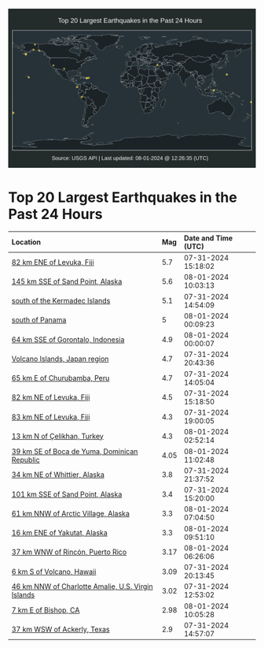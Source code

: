 ![Map](./map.png)

# Top 20 Largest Earthquakes in the Past 24 Hours

| Location | Mag | Date and Time (UTC) |
|:---|:---|:---|
| [82 km ENE of Levuka, Fiji](https://earthquake.usgs.gov/earthquakes/eventpage/us6000nh4g) | 5.7 | 07-31-2024 15:18:02 |
| [145 km SSE of Sand Point, Alaska](https://earthquake.usgs.gov/earthquakes/eventpage/us6000nhbe) | 5.6 | 08-01-2024 10:03:13 |
| [south of the Kermadec Islands](https://earthquake.usgs.gov/earthquakes/eventpage/us6000nh47) | 5.1 | 07-31-2024 14:54:09 |
| [south of Panama](https://earthquake.usgs.gov/earthquakes/eventpage/us6000nh8m) | 5 | 08-01-2024 00:09:23 |
| [64 km SSE of Gorontalo, Indonesia](https://earthquake.usgs.gov/earthquakes/eventpage/us6000nh8l) | 4.9 | 08-01-2024 00:00:07 |
| [Volcano Islands, Japan region](https://earthquake.usgs.gov/earthquakes/eventpage/us6000nh7r) | 4.7 | 07-31-2024 20:43:36 |
| [65 km E of Churubamba, Peru](https://earthquake.usgs.gov/earthquakes/eventpage/us6000nh40) | 4.7 | 07-31-2024 14:05:04 |
| [82 km NE of Levuka, Fiji](https://earthquake.usgs.gov/earthquakes/eventpage/us6000nh4k) | 4.5 | 07-31-2024 15:18:50 |
| [83 km NE of Levuka, Fiji](https://earthquake.usgs.gov/earthquakes/eventpage/us6000nh6s) | 4.3 | 07-31-2024 19:00:05 |
| [13 km N of Çelikhan, Turkey](https://earthquake.usgs.gov/earthquakes/eventpage/us6000nh9q) | 4.3 | 08-01-2024 02:52:14 |
| [39 km SE of Boca de Yuma, Dominican Republic](https://earthquake.usgs.gov/earthquakes/eventpage/pr2024214000) | 4.05 | 08-01-2024 11:02:48 |
| [34 km NE of Whittier, Alaska](https://earthquake.usgs.gov/earthquakes/eventpage/ak0249sm72cx) | 3.8 | 07-31-2024 21:37:52 |
| [101 km SSE of Sand Point, Alaska](https://earthquake.usgs.gov/earthquakes/eventpage/ak0249siipwe) | 3.4 | 07-31-2024 15:20:00 |
| [61 km NNW of Arctic Village, Alaska](https://earthquake.usgs.gov/earthquakes/eventpage/ak0249u179ks) | 3.3 | 08-01-2024 07:04:50 |
| [16 km ENE of Yakutat, Alaska](https://earthquake.usgs.gov/earthquakes/eventpage/ak0249u2o4ga) | 3.3 | 08-01-2024 09:51:10 |
| [37 km WNW of Rincón, Puerto Rico](https://earthquake.usgs.gov/earthquakes/eventpage/pr71456748) | 3.17 | 08-01-2024 06:26:06 |
| [6 km S of Volcano, Hawaii](https://earthquake.usgs.gov/earthquakes/eventpage/hv74377056) | 3.09 | 07-31-2024 20:13:45 |
| [46 km NNW of Charlotte Amalie, U.S. Virgin Islands](https://earthquake.usgs.gov/earthquakes/eventpage/pr71456653) | 3.02 | 07-31-2024 12:53:02 |
| [7 km E of Bishop, CA](https://earthquake.usgs.gov/earthquakes/eventpage/nc75042182) | 2.98 | 08-01-2024 10:05:28 |
| [37 km WSW of Ackerly, Texas](https://earthquake.usgs.gov/earthquakes/eventpage/tx2024oymg) | 2.9 | 07-31-2024 14:57:07 |
